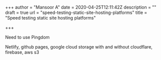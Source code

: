 +++
author = "Mansoor A"
date = 2020-04-25T12:11:42Z
description = ""
draft = true
url = "speed-testing-static-site-hosting-platforms"
title = "Speed testing static site hosting platforms"

+++


Need to use Pingdom

Netlify, github pages, google cloud storage with and without cloudflare, firebase, aws s3

